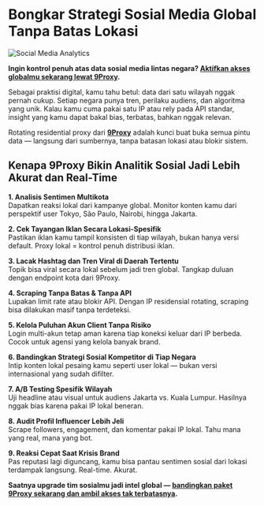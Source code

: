 # Bongkar Strategi Sosial Media Global Tanpa Batas Lokasi

![Social Media Analytics](https://blog.createomoto.com/wp-content/uploads/2025/01/Social-Media-Analytics.png)

**Ingin kontrol penuh atas data sosial media lintas negara? [Aktifkan akses globalmu sekarang lewat 9Proxy](https://the9proxy.short.gy/github-homepage-lily555).**

Sebagai praktisi digital, kamu tahu betul: data dari satu wilayah nggak pernah cukup. Setiap negara punya tren, perilaku audiens, dan algoritma yang unik. Kalau kamu cuma pakai satu IP atau rely pada API standar, insight yang kamu dapat bakal bias, terbatas, bahkan nggak relevan.

Rotating residential proxy dari **[9Proxy](https://the9proxy.short.gy/github-homepage-lily555)** adalah kunci buat buka semua pintu data — langsung dari sumbernya, tanpa batasan lokasi atau blokir sistem.

## Kenapa 9Proxy Bikin Analitik Sosial Jadi Lebih Akurat dan Real-Time

**1. Analisis Sentimen Multikota**  
Dapatkan reaksi lokal dari kampanye global. Monitor konten kamu dari perspektif user Tokyo, São Paulo, Nairobi, hingga Jakarta.

**2. Cek Tayangan Iklan Secara Lokasi-Spesifik**  
Pastikan iklan kamu tampil konsisten di tiap wilayah, bukan hanya versi default. Proxy lokal = kontrol penuh distribusi iklan.

**3. Lacak Hashtag dan Tren Viral di Daerah Tertentu**  
Topik bisa viral secara lokal sebelum jadi tren global. Tangkap duluan dengan endpoint kota dari 9Proxy.

**4. Scraping Tanpa Batas & Tanpa API**  
Lupakan limit rate atau blokir API. Dengan IP residensial rotating, scraping bisa dilakukan masif tanpa terdeteksi.

**5. Kelola Puluhan Akun Client Tanpa Risiko**  
Login multi-akun tetap aman karena tiap koneksi keluar dari IP berbeda. Cocok untuk agensi yang kelola banyak brand.

**6. Bandingkan Strategi Sosial Kompetitor di Tiap Negara**  
Intip konten lokal pesaing kamu seperti user lokal — bukan versi internasional yang sudah difilter.

**7. A/B Testing Spesifik Wilayah**  
Uji headline atau visual untuk audiens Jakarta vs. Kuala Lumpur. Hasilnya nggak bias karena pakai IP lokal beneran.

**8. Audit Profil Influencer Lebih Jeli**  
Scrape followers, engagement, dan komentar pakai IP lokal. Tahu mana yang real, mana yang bot.

**9. Reaksi Cepat Saat Krisis Brand**  
Pas reputasi lagi diguncang, kamu bisa pantau sentimen sosial dari lokasi terdampak langsung. Real-time. Akurat.

**Saatnya upgrade tim sosialmu jadi intel global — [bandingkan paket 9Proxy sekarang dan ambil akses tak terbatasnya](https://the9proxy.short.gy/github-pricing-lily555).**

